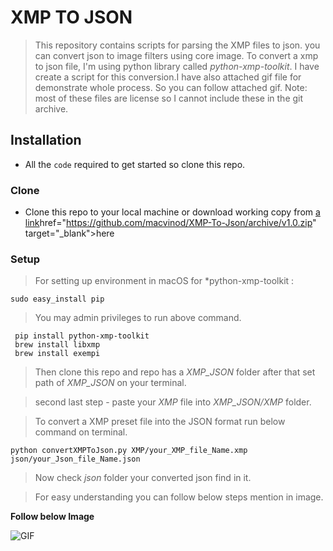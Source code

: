 # XMP TO JSON
> This repository contains scripts for parsing the XMP files to json. you can convert json to image filters using core image.
> To convert a xmp to json file, I'm using python library called *python-xmp-toolkit*. I have create a script for this conversion.I have also attached gif file for demonstrate whole process. So you can follow attached gif.
Note: most of these files are license so I cannot include these in the git archive.

## Installation
 - All the `code` required to get started so clone this repo.

### Clone

 - Clone this repo to your local machine or download working copy from  [a link](https://github.com/macvinod/XMP-To-Json/archive/v1.0.zip)<a>href="https://github.com/macvinod/XMP-To-Json/archive/v1.0.zip" target="_blank">here</a>

### Setup

  > For setting up environment in macOS for *python-xmp-toolkit :
  ```
  sudo easy_install pip
 ```
   
  >You may admin privileges to run above command.

  ```
   pip install python-xmp-toolkit
   brew install libxmp
   brew install exempi
 ```

  >Then clone this repo and repo has a *XMP_JSON*  folder after that set path of  *XMP_JSON* on your terminal. 

  > second last step - paste your *XMP* file into *XMP_JSON/XMP* folder.
   
  > To convert a XMP preset file into the JSON format run below command on terminal.
   
   ```
   python convertXMPToJson.py XMP/your_XMP_file_Name.xmp json/your_Json_file_Name.json
   ```   
  > Now check *json* folder your converted json find in it.

 > For easy understanding you can follow below steps mention in image.
 
 **Follow below Image**

 ![
 GIF](https://github.com/macvinod/XMP-To-Json/blob/master/Images/Screen-Recording-2020-06-29-at-11.45.42-PM.gif)
